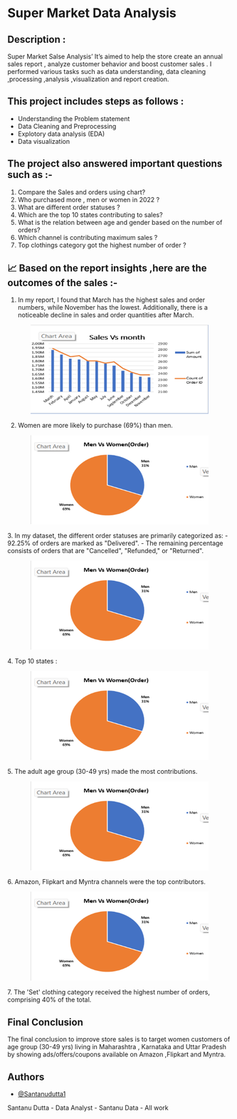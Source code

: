 # Super Market Data Analysis 

Description :
-

Super Market Salse Analysis’ It’s aimed to help the store create an annual sales report , analyze customer behavior and boost customer sales . I performed various tasks such as data understanding, data cleaning ,processing ,analysis ,visualization and report creation. 

This project includes steps as follows :
-
- Understanding the Problem statement
- Data Cleaning and Preprocessing
- Explotory data analysis (EDA)
- Data visualization 

The project also answered important questions such as :-
 -
1. Compare the Sales and orders using chart?
2. Who purchased more , men or women in 2022 ?
3. What are different order statuses ?
4. Which are the top 10 states contributing to sales?
5.  What is the relation between age and gender based on the number of orders?
6. Which channel is contributing maximum sales ? 
7. Top clothings category got the highest number of order ?

📈 Based on the report insights ,here are the outcomes of the sales :- 
 -
1. In my report, I found that March has the highest sales and order numbers, while November has the lowest. Additionally, there is a noticeable decline in sales and order quantities after March.
 <p align="center">
  <img width="400" height="200" src="Super market Charts/Sales vs month.png">
</p>

2. Women are more likely to purchase (69%) than men.
  <p align="center">
  <img width="400" height="200" src="Super market Charts/Men vs Women.png ">
</p>
3. In my dataset, the different order statuses are primarily categorized as:
- 92.25% of orders are marked as "Delivered".
- The remaining percentage consists of orders that are "Cancelled", "Refunded," or "Returned".
 <p align="center">
  <img width="400" height="200" src="Super market Charts/Men vs Women.png ">
</p>
4. Top 10 states :
 <p align="center">
  <img width="400" height="200" src="Super market Charts/Men vs Women.png ">
</p>
5.  The adult age group (30-49 yrs) made the most contributions.
 <p align="center">
  <img width="400" height="200" src="Super market Charts/Men vs Women.png ">
</p>
6. Amazon, Flipkart and Myntra channels were the top contributors.
 <p align="center">
  <img width="400" height="200" src="Super market Charts/Men vs Women.png ">
</p>
7. The 'Set' clothing category received the highest number of orders, comprising 40% of the total.

Final Conclusion
-
 The final conclusion to improve store sales is to target women customers of age group (30-49 yrs) living in Maharashtra , Karnataka and Uttar Pradesh by showing ads/offers/coupons available on Amazon ,Flipkart and Myntra.











## Authors

- [@Santanudutta1](https://github.com/SantanuDutta1)

Santanu Dutta - Data Analyst - Santanu Data - All work
